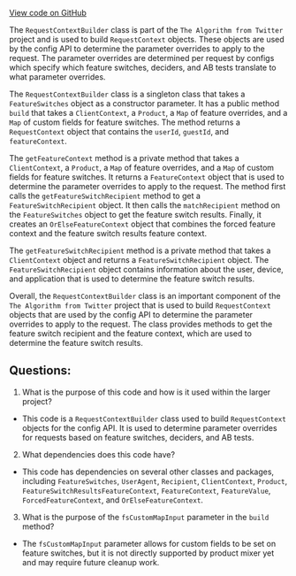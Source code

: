 [View code on GitHub](https://github.com/misbahsy/the-algorithm/product-mixer/core/src/main/scala/com/twitter/product_mixer/core/functional_component/configapi/RequestContextBuilder.scala)

The `RequestContextBuilder` class is part of the `The Algorithm from Twitter` project and is used to build `RequestContext` objects. These objects are used by the config API to determine the parameter overrides to apply to the request. The parameter overrides are determined per request by configs which specify which feature switches, deciders, and AB tests translate to what parameter overrides.

The `RequestContextBuilder` class is a singleton class that takes a `FeatureSwitches` object as a constructor parameter. It has a public method `build` that takes a `ClientContext`, a `Product`, a `Map` of feature overrides, and a `Map` of custom fields for feature switches. The method returns a `RequestContext` object that contains the `userId`, `guestId`, and `featureContext`.

The `getFeatureContext` method is a private method that takes a `ClientContext`, a `Product`, a `Map` of feature overrides, and a `Map` of custom fields for feature switches. It returns a `FeatureContext` object that is used to determine the parameter overrides to apply to the request. The method first calls the `getFeatureSwitchRecipient` method to get a `FeatureSwitchRecipient` object. It then calls the `matchRecipient` method on the `FeatureSwitches` object to get the feature switch results. Finally, it creates an `OrElseFeatureContext` object that combines the forced feature context and the feature switch results feature context.

The `getFeatureSwitchRecipient` method is a private method that takes a `ClientContext` object and returns a `FeatureSwitchRecipient` object. The `FeatureSwitchRecipient` object contains information about the user, device, and application that is used to determine the feature switch results.

Overall, the `RequestContextBuilder` class is an important component of the `The Algorithm from Twitter` project that is used to build `RequestContext` objects that are used by the config API to determine the parameter overrides to apply to the request. The class provides methods to get the feature switch recipient and the feature context, which are used to determine the feature switch results.
## Questions: 
 1. What is the purpose of this code and how is it used within the larger project?
- This code is a `RequestContextBuilder` class used to build `RequestContext` objects for the config API. It is used to determine parameter overrides for requests based on feature switches, deciders, and AB tests.
2. What dependencies does this code have?
- This code has dependencies on several other classes and packages, including `FeatureSwitches`, `UserAgent`, `Recipient`, `ClientContext`, `Product`, `FeatureSwitchResultsFeatureContext`, `FeatureContext`, `FeatureValue`, `ForcedFeatureContext`, and `OrElseFeatureContext`.
3. What is the purpose of the `fsCustomMapInput` parameter in the `build` method?
- The `fsCustomMapInput` parameter allows for custom fields to be set on feature switches, but it is not directly supported by product mixer yet and may require future cleanup work.